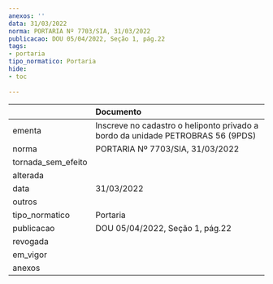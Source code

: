 ```yaml
---
anexos: ''
data: 31/03/2022
norma: PORTARIA Nº 7703/SIA, 31/03/2022
publicacao: DOU 05/04/2022, Seção 1, pág.22
tags:
- portaria
tipo_normatico: Portaria
hide: 
- toc 
 
---
```


|                    | Documento                                                                       |
|:-------------------|:--------------------------------------------------------------------------------|
| ementa             | Inscreve no cadastro o heliponto privado a bordo da unidade PETROBRAS 56 (9PDS) |
| norma              | PORTARIA Nº 7703/SIA, 31/03/2022                                                |
| tornada_sem_efeito |                                                                                 |
| alterada           |                                                                                 |
| data               | 31/03/2022                                                                      |
| outros             |                                                                                 |
| tipo_normatico     | Portaria                                                                        |
| publicacao         | DOU 05/04/2022, Seção 1, pág.22                                                 |
| revogada           |                                                                                 |
| em_vigor           |                                                                                 |
| anexos             |                                                                                 |